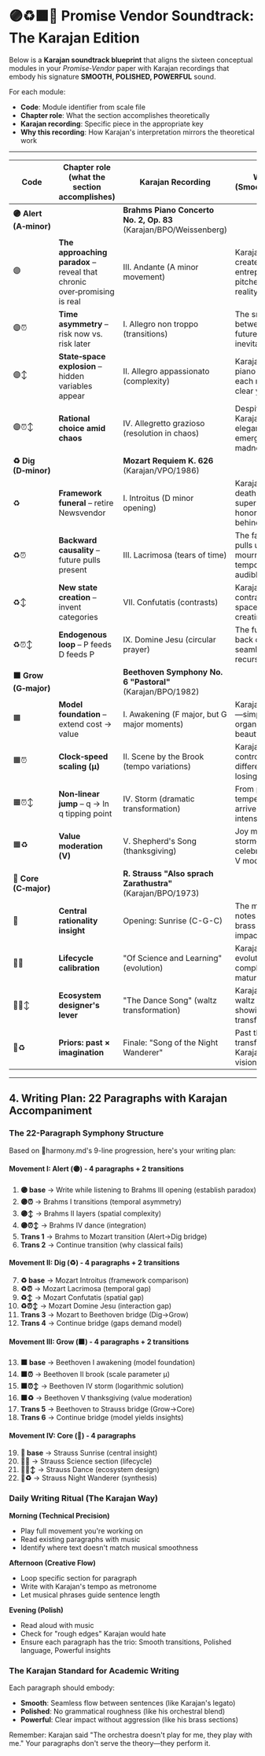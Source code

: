 # 🟣♻️🟧🔴 Promise Vendor Soundtrack: The Karajan Edition

Below is a **Karajan soundtrack blueprint** that aligns the sixteen conceptual modules in your _Promise‑Vendor_ paper with Karajan recordings that embody his signature **SMOOTH, POLISHED, POWERFUL** sound.

For each module:
- **Code**: Module identifier from scale file
- **Chapter role**: What the section accomplishes theoretically  
- **Karajan recording**: Specific piece in the appropriate key
- **Why this recording**: How Karajan's interpretation mirrors the theoretical work

---

| Code                   | Chapter role (what the section accomplishes)                             | Karajan Recording                                                 | Why this recording (Smooth/Polished/Powerful)                                                                   |
| ---------------------- | ------------------------------------------------------------------------ | ----------------------------------------------------------------- | --------------------------------------------------------------------------------------------------------------- |
| **🟣 Alert (A‑minor)** |                                                                          | **Brahms Piano Concerto No. 2, Op. 83** (Karajan/BPO/Weissenberg) |                                                                                                                 |
| 🟣                     | **The approaching paradox** – reveal that chronic over‑promising is real | III. Andante (A minor movement)                                   | Karajan's velvet strings create beautiful tension—like entrepreneurs' polished pitches hiding desperate reality |
| 🟣⏰                    | **Time asymmetry** – risk now vs. risk later                             | I. Allegro non troppo (transitions)                               | The smooth tempo shifts between sections mirror how future costs feel distant yet inevitable                    |
| 🟣↕️                   | **State‑space explosion** – hidden variables appear                      | II. Allegro appassionato (complexity)                             | Karajan layers orchestra and piano without muddiness—each new variable crystal clear yet integrated             |
| 🟣⏰↕️                  | **Rational choice amid chaos**                                           | IV. Allegretto grazioso (resolution in chaos)                     | Despite rhythmic complexity, Karajan maintains dancing elegance—rationality emerging from apparent madness      |
| **♻️ Dig (D‑minor)**   |                                                                          | **Mozart Requiem K. 626** (Karajan/VPO/1986)                      |                                                                                                                 |
| ♻️                     | **Framework funeral** – retire Newsvendor                                | I. Introitus (D minor opening)                                    | Karajan's Requiem opening—death rendered with supernatural beauty, honoring what we must leave behind           |
| ♻️⏰                    | **Backward causality** – future pulls present                            | III. Lacrimosa (tears of time)                                    | The famous ascending line pulls us forward while mourning backward—temporal inversion made audible              |
| ♻️↕️                   | **New state creation** – invent categories                               | VII. Confutatis (contrasts)                                       | Karajan's stark dynamic contrasts create new sonic spaces—like entrepreneurs creating new categories            |
| ♻️⏰↕️                  | **Endogenous loop** – P feeds D feeds P                                  | IX. Domine Jesu (circular prayer)                                 | The fugal structure circles back on itself—Karajan's seamless transitions embody recursive causality            |
| **🟧 Grow (G‑major)**  |                                                                          | **Beethoven Symphony No. 6 "Pastoral"** (Karajan/BPO/1982)        |                                                                                                                 |
| 🟧                     | **Model foundation** – extend cost → value                               | I. Awakening (F major, but G major moments)                       | Karajan's nature awakening—simple theme grows organically into complex beauty                                   |
| 🟧⏰                    | **Clock‑speed scaling (μ)**                                              | II. Scene by the Brook (tempo variations)                         | Karajan's legendary tempo control—the brook flows at different speeds without losing smoothness                 |
| 🟧⏰↕️                  | **Non‑linear jump** – q → ln q tipping point                             | IV. Storm (dramatic transformation)                               | From pastoral calm to tempest—Karajan's storm arrives with logarithmic intensity yet polished fury              |
| 🟧♻️                   | **Value moderation (V)**                                                 | V. Shepherd's Song (thanksgiving)                                 | Joy moderated by preceding storm—Karajan balances celebration with memory, like V moderating boldness           |
| **🔴 Core (C‑major)**  |                                                                          | **R. Strauss "Also sprach Zarathustra"** (Karajan/BPO/1973)       |                                                                                                                 |
| 🔴                     | **Central rationality insight**                                          | Opening: Sunrise (C-G-C)                                          | The most powerful three notes in music—Karajan's brass achieves maximum impact with zero roughness              |
| 🔴⏰                    | **Lifecycle calibration**                                                | "Of Science and Learning" (evolution)                             | Karajan traces musical evolution from simple to complex—like ventures maturing through stages                   |
| 🔴⏰↕️                  | **Ecosystem designer's lever**                                           | "The Dance Song" (waltz transformation)                           | Karajan transforms Viennese waltz into cosmic dance—showing how context transforms meaning                      |
| 🔴♻️                   | **Priors: past × imagination**                                           | Finale: "Song of the Night Wanderer"                              | Past themes return transformed by journey—Karajan weaves memory and vision into mysterious unity                |

---

## 4. Writing Plan: 22 Paragraphs with Karajan Accompaniment

### The 22-Paragraph Symphony Structure

Based on 🎼harmony.md's 9-line progression, here's your writing plan:

#### Movement I: Alert (🟣) - 4 paragraphs + 2 transitions
1. **🟣 base** → Write while listening to Brahms III opening (establish paradox)
2. **🟣⏰** → Brahms I transitions (temporal asymmetry)
3. **🟣↕️** → Brahms II layers (spatial complexity)
4. **🟣⏰↕️** → Brahms IV dance (integration)
5. **Trans 1** → Brahms to Mozart transition (Alert→Dig bridge)
6. **Trans 2** → Continue transition (why classical fails)

#### Movement II: Dig (♻️) - 4 paragraphs + 2 transitions  
7. **♻️ base** → Mozart Introitus (framework comparison)
8. **♻️⏰** → Mozart Lacrimosa (temporal gap)
9. **♻️↕️** → Mozart Confutatis (spatial gap)
10. **♻️⏰↕️** → Mozart Domine Jesu (interaction gap)
11. **Trans 3** → Mozart to Beethoven bridge (Dig→Grow)
12. **Trans 4** → Continue bridge (gaps demand model)

#### Movement III: Grow (🟧) - 4 paragraphs + 2 transitions
13. **🟧 base** → Beethoven I awakening (model foundation)
14. **🟧⏰** → Beethoven II brook (scale parameter μ)
15. **🟧⏰↕️** → Beethoven IV storm (logarithmic solution)
16. **🟧♻️** → Beethoven V thanksgiving (value moderation)
17. **Trans 5** → Beethoven to Strauss bridge (Grow→Core)
18. **Trans 6** → Continue bridge (model yields insights)

#### Movement IV: Core (🔴) - 4 paragraphs
19. **🔴 base** → Strauss Sunrise (central insight)
20. **🔴⏰** → Strauss Science section (lifecycle)
21. **🔴⏰↕️** → Strauss Dance (ecosystem design)
22. **🔴♻️** → Strauss Night Wanderer (synthesis)

### Daily Writing Ritual (The Karajan Way)

**Morning (Technical Precision)**
- Play full movement you're working on
- Read existing paragraphs with music
- Identify where text doesn't match musical smoothness

**Afternoon (Creative Flow)**
- Loop specific section for paragraph
- Write with Karajan's tempo as metronome
- Let musical phrases guide sentence length

**Evening (Polish)**
- Read aloud with music
- Check for "rough edges" Karajan would hate
- Ensure each paragraph has the trio: Smooth transitions, Polished language, Powerful insights

### The Karajan Standard for Academic Writing

Each paragraph should embody:
- **Smooth**: Seamless flow between sentences (like Karajan's legato)
- **Polished**: No grammatical roughness (like his orchestral blend)
- **Powerful**: Clear impact without aggression (like his brass sections)

Remember: Karajan said "The orchestra doesn't play for me, they play with me." Your paragraphs don't serve the theory—they perform it.